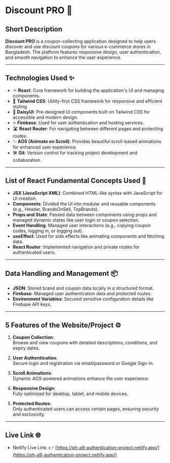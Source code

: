 # Discount PRO 🚀

## Short Description  
**Discount PRO** is a coupon-collecting application designed to help users discover and use discount coupons for various e-commerce stores in Bangladesh. The platform features responsive design, user authentication, and smooth navigation to enhance the user experience.

---

## Technologies Used ✨
- ⚛️ **React**: Core framework for building the application's UI and managing components.  
- 🎨 **Tailwind CSS**: Utility-first CSS framework for responsive and efficient styling.  
- 🌼 **DaisyUI**: Pre-designed UI components built on Tailwind CSS for accessible and modern design.  
- 🔥 **Firebase**: Used for user authentication and hosting services.  
- 🛣️ **React Router**: For navigating between different pages and protecting routes.  
- ✨ **AOS (Animate on Scroll)**: Provides beautiful scroll-based animations for enhanced user experience.  
- 🛠️ **Git**: Version control for tracking project development and collaboration.

---

## List of React Fundamental Concepts Used 📝  
- **JSX (JavaScript XML)**: Combined HTML-like syntax with JavaScript for UI creation.  
- **Components**: Divided the UI into modular and reusable components (e.g., Header, BrandsOnSell, TopBrands).  
- **Props and State**: Passed data between components using props and managed dynamic states like user login or coupon selection.  
- **Event Handling**: Managed user interactions (e.g., copying coupon codes, logging in, or logging out).  
- **useEffect**: Used for side effects like animating components and fetching data.  
- **React Router**: Implemented navigation and private routes for authenticated users.  

---

## Data Handling and Management 📦  
- **JSON**: Stored brand and coupon data locally in a structured format.  
- **Firebase**: Managed user authentication data and protected routes.  
- **Environment Variables**: Secured sensitive configuration details like Firebase API keys.  

---

## 5 Features of the Website/Project ⚙️  
1. **Coupon Collection**:  
   Browse and view coupons with detailed descriptions, conditions, and expiry dates.  

2. **User Authentication**:  
   Secure login and registration via email/password or Google Sign-In.  

3. **Scroll Animations**:  
   Dynamic AOS-powered animations enhance the user experience.  

4. **Responsive Design**:  
   Fully optimized for desktop, tablet, and mobile devices.  

5. **Protected Routes**:  
   Only authenticated users can access certain pages, ensuring security and exclusivity.  

---

## Live Link 🌐  
- Netlify Live Link: 👉 [https://ph-a9-authentication-project.netlify.app/](https://ph-a9-authentication-project.netlify.app/)
